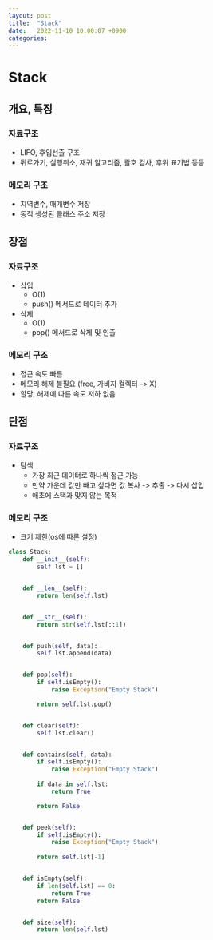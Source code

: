 ```yaml
---
layout: post
title:  "Stack"
date:   2022-11-10 10:00:07 +0900
categories: 
---
```

# Stack

## 개요, 특징
### 자료구조
* LIFO, 후입선출 구조
* 뒤로가기, 실행취소, 재귀 알고리즘, 괄호 검사, 후위 표기법 등등
### 메모리 구조
* 지역변수, 매개변수 저장
* 동적 생성된 클래스 주소 저장

## 장점
### 자료구조
* 삽입
    - O(1)
    - push() 메서드로 데이터 추가
* 삭제
    - O(1)
    - pop() 메서드로 삭제 및 인출

### 메모리 구조
- 접근 속도 빠름
- 메모리 해제 불필요 (free, 가비지 컬렉터 -> X)
- 할당, 해제에 따른 속도 저하 없음

## 단점
### 자료구조
* 탐색
    - 가장 최근 데이터로 하나씩 접근 가능
    - 만약 가운데 값만 빼고 싶다면 값 복사 -> 추출 -> 다시 삽입
    - 애초에 스택과 맞지 않는 목적
### 메모리 구조
- 크기 제한(os에 따른 설정)    

```python
class Stack:
    def __init__(self):
        self.lst = []


    def __len__(self):
        return len(self.lst)


    def __str__(self):
        return str(self.lst[::1])


    def push(self, data):
        self.lst.append(data)


    def pop(self):
        if self.isEmpty():
            raise Exception("Empty Stack")

        return self.lst.pop()


    def clear(self):
        self.lst.clear()


    def contains(self, data):
        if self.isEmpty():
            raise Exception("Empty Stack")
        
        if data in self.lst:
            return True

        return False


    def peek(self):
        if self.isEmpty():
            raise Exception("Empty Stack")
        
        return self.lst[-1]


    def isEmpty(self):
        if len(self.lst) == 0:
            return True
        return False


    def size(self):
        return len(self.lst)
```